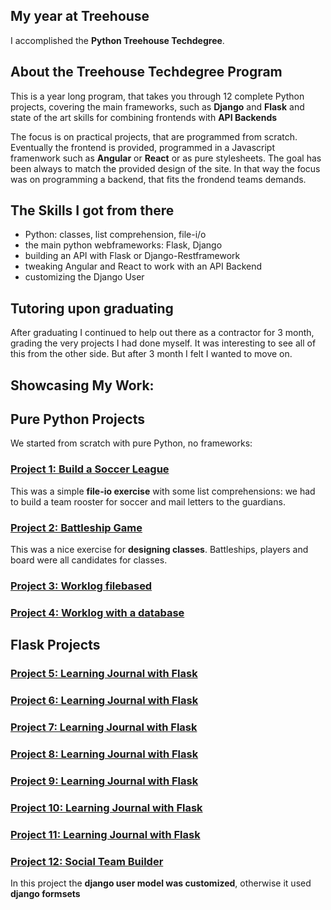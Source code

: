 ## My year at Treehouse
I accomplished the **Python Treehouse Techdegree**.

## About the Treehouse Techdegree Program
This is a year long program, that takes you through 12 complete Python projects, covering the main frameworks, such as **Django** and **Flask** and state of the art skills for combining frontends with **API Backends**

The focus is on practical projects, that are programmed from scratch. Eventually the frontend is provided, programmed in a Javascript framenwork such as **Angular** or **React** or as pure stylesheets. The goal has been always to match the provided design of the site. In that way the focus was on programming a backend, that fits the frondend teams demands.

## The Skills I got from there
- Python: classes, list comprehension, file-i/o
- the main python webframeworks: Flask, Django
- building an API with Flask or Django-Restframework
- tweaking Angular and React to work with an API Backend
- customizing the Django User

## Tutoring upon graduating
After graduating I continued to help out there as a contractor for 3 month, grading the very projects I had done myself. It was interesting to see all of this from the other side. But after 3 month I felt I wanted to move on.

## Showcasing My Work:

## Pure Python Projects

We started from scratch with pure Python, no frameworks:

### [Project 1: Build a Soccer League](https://github.com/sabinem/python_techdegree_project1_soccer_league) 
This was a simple **file-io exercise** with some list comprehensions: we had to build a team rooster for soccer and mail letters to the guardians.

### [Project 2: Battleship Game](https://github.com/sabinem/python_techdegree_project2_battleshipgame)
This was a nice exercise for **designing classes**. Battleships, players and board were all candidates for classes.

### [Project 3: Worklog filebased](https://github.com/sabinem/python_techdegree_project3_worklog)
### [Project 4: Worklog with a database](https://github.com/sabinem/python_techdegree_project4_worklogdb)

## Flask Projects

### [Project 5: Learning Journal with Flask](https://github.com/sabinem/python_techdegree_project5_learning_journal)

### [Project 6: Learning Journal with Flask](https://github.com/sabinem/python_techdegree_project5_learning_journal)
### [Project 7: Learning Journal with Flask](https://github.com/sabinem/python_techdegree_project5_learning_journal)
### [Project 8: Learning Journal with Flask](https://github.com/sabinem/python_techdegree_project5_learning_journal)
### [Project 9: Learning Journal with Flask](https://github.com/sabinem/python_techdegree_project5_learning_journal)
### [Project 10: Learning Journal with Flask](https://github.com/sabinem/python_techdegree_project5_learning_journal)
### [Project 11: Learning Journal with Flask](https://github.com/sabinem/python_techdegree_project5_learning_journal)
### [Project 12: Social Team Builder](https://github.com/sabinem/python_techdegree_project12_teambuilder)
In this project the **django user model was customized**, otherwise it used **django formsets**
